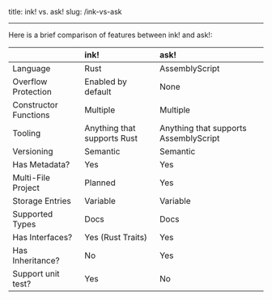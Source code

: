 title: ink! vs. ask!
slug: /ink-vs-ask

---

Here is a brief comparison of features between ink! and ask!:

|                       | ink!                        | ask!                                  |
| :-------------------- | :-------------------------- | :------------------------------------ |
| Language              | Rust                        | AssemblyScript                        |
| Overflow Protection   | Enabled by default          | None                                  |
| Constructor Functions | Multiple                    | Multiple                              |
| Tooling               | Anything that supports Rust | Anything that supports AssemblyScript |
| Versioning            | Semantic                    | Semantic                              |
| Has Metadata?         | Yes                         | Yes                                   |
| Multi-File Project    | Planned                     | Yes                                   |
| Storage Entries       | Variable                    | Variable                              |
| Supported Types       | Docs                        | Docs                                  |
| Has Interfaces?       | Yes (Rust Traits)           | Yes                                   |
| Has Inheritance?      | No                          | Yes                                   |
| Support unit test?    | Yes                         | No                                    |

<!-- TODO -->

